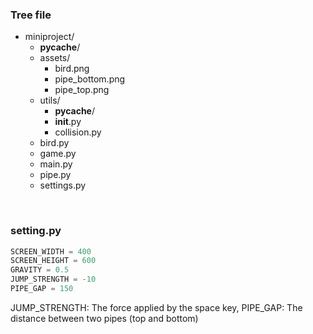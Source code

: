 ### Tree file
- miniproject/
  - __pycache__/
  - assets/
    - bird.png
    - pipe_bottom.png
    - pipe_top.png
  - utils/
    - __pycache__/
    - __init__.py
    - collision.py
  - bird.py
  - game.py
  - main.py
  - pipe.py
  - settings.py
<br>

### setting.py

```python
SCREEN_WIDTH = 400
SCREEN_HEIGHT = 600
GRAVITY = 0.5
JUMP_STRENGTH = -10
PIPE_GAP = 150
```
JUMP_STRENGTH: The force applied by the space key, PIPE_GAP: The distance between two pipes (top and bottom)
